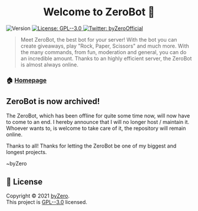 <h1 align="center">Welcome to ZeroBot 👋</h1>
<p>
  <img alt="Version" src="https://img.shields.io/badge/version-v3.0-blue.svg?cacheSeconds=2592000" />
  <a href="https://github.com/byZeroOfficial/ZeroBot/blob/main/LICENSE" target="_blank">
    <img alt="License: GPL--3.0" src="https://img.shields.io/badge/License-GPL--3.0-yellow.svg" />
  </a>
  <a href="https://twitter.com/byZeroOfficial" target="_blank">
    <img alt="Twitter: byZeroOfficial" src="https://img.shields.io/twitter/follow/byZeroOfficial.svg?style=social" />
  </a>
</p>

> Meet ZeroBot, the best bot for your server! With the bot you can create giveaways, play &#34;Rock, Paper, Scissors&#34; and much more. With the many commands, from fun, moderation and general, you can do an incredible amount. Thanks to an highly efficient server, the ZeroBot is almost always online.

### 🏠 [Homepage](https://zero.byzero.dev)

## ZeroBot is now archived!
The ZeroBot, which has been offline for quite some time now, will now have to come to an end.
I hereby announce that I will no longer host / maintain it.
Whoever wants to, is welcome to take care of it, the repository will remain online.

Thanks to all!
Thanks for letting the ZeroBot be one of my biggest and longest projects.

~byZero

## 📝 License

Copyright © 2021 [byZero](https://github.com/byZeroOfficial).<br />
This project is [GPL--3.0](https://github.com/byZeroOfficial/ZeroBot/blob/main/LICENSE) licensed.
